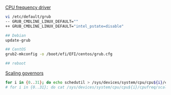 [CPU frequency driver](https://wiki.archlinux.org/title/CPU_frequency_scaling#CPU_frequency_driver)  
```bash
vi /etc/default/grub
-- GRUB_CMDLINE_LINUX_DEFAULT=""
++ GRUB_CMDLINE_LINUX_DEFAULT="intel_pstate=disable"

## Debian
update-grub

## CentOS
grub2-mkconfig -o /boot/efi/EFI/centos/grub.cfg

## reboot
```

[Scaling governors](https://wiki.archlinux.org/title/CPU_frequency_scaling#Scaling_governors)  
```bash
for i in {0..31}; do echo schedutil > /sys/devices/system/cpu/cpu${i}/cpufreq/scaling_governor; done
# for i in {0..31}; do cat /sys/devices/system/cpu/cpu${i}/cpufreq/scaling_governor; done
```